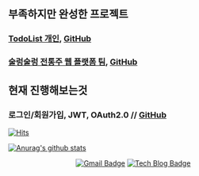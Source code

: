 ## 부족하지만 완성한 프로젝트
### [TodoList 개인](https://roalwh.tistory.com/31), [GitHub](https://github.com/roalwh/Projact-TODOLIST)
### [술렁술렁 전통주 웹 플랫폼 팀](https://roalwh.tistory.com/13), [GitHub](https://github.com/roalwh/Project-OMDB-Public)

## 현재 진행해보는것
### 로그인/회원가입, JWT, OAuth2.0 // [GitHub](https://github.com/roalwh/study-Signin-Signup)

[![Hits](https://hits.seeyoufarm.com/api/count/incr/badge.svg?url=https%3A%2F%2Fgithub.com%2Froalwh&count_bg=%2379C83D&title_bg=%23555555&icon=&icon_color=%23E7E7E7&title=hits&edge_flat=false)](https://hits.seeyoufarm.com)

[![Anurag's github stats](https://github-readme-stats.vercel.app/api?username=roalwh)](https://github.com/anuraghazra/github-readme-stats)

<div align=center>
  
[![Gmail Badge](https://img.shields.io/badge/-Gmail-d14836?style=flat-square&logo=Gmail&logoColor=white&link=mailto:nmnmnmlk6248@gmail.com)](mailto:nmnmnmlk6248@gmail.com)
[![Tech Blog Badge](http://img.shields.io/badge/-Tech%20blog-black?style=flat-square&logo=github&link=https://github.com/roalwh)](https://github.com/roalwh)


</div>

